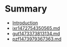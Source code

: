 # Summary

* [Introduction](README.md)
* [ixr1472754350565.md](ixr1472754350565.md)
* [gut1473373813134.md](gut1473373813134.md)
* [pzf1473979367363.md](pzf1473979367363.md)



